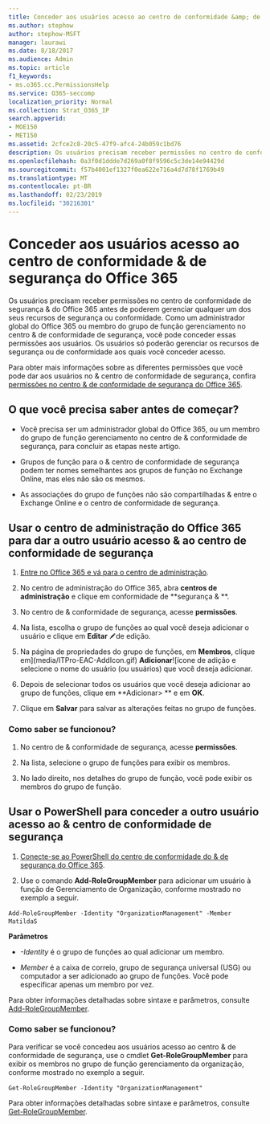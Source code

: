 ```yaml
---
title: Conceder aos usuários acesso ao centro de conformidade &amp; de segurança do Office 365
ms.author: stephow
author: stephow-MSFT
manager: laurawi
ms.date: 8/18/2017
ms.audience: Admin
ms.topic: article
f1_keywords:
- ms.o365.cc.PermissionsHelp
ms.service: O365-seccomp
localization_priority: Normal
ms.collection: Strat_O365_IP
search.appverid:
- MOE150
- MET150
ms.assetid: 2cfce2c8-20c5-47f9-afc4-24b059c1bd76
description: Os usuários precisam receber permissões no centro de conformidade de segurança &amp; do Office 365 antes de poderem gerenciar qualquer um dos seus recursos de segurança ou conformidade.
ms.openlocfilehash: 0a3f0d1ddde7d269a0f8f9596c5c3de14e94429d
ms.sourcegitcommit: f57b4001ef1327f0ea622e716a4d7d78f1769b49
ms.translationtype: MT
ms.contentlocale: pt-BR
ms.lasthandoff: 02/23/2019
ms.locfileid: "30216301"
---
```

# <a name="give-users-access-to-the-office-365-security-amp-compliance-center"></a>Conceder aos usuários acesso ao centro de conformidade &amp; de segurança do Office 365

Os usuários precisam receber permissões no centro de conformidade de segurança &amp; do Office 365 antes de poderem gerenciar qualquer um dos seus recursos de segurança ou conformidade. Como um administrador global do Office 365 ou membro do grupo de função gerenciamento no centro &amp; de conformidade de segurança, você pode conceder essas permissões aos usuários. Os usuários só poderão gerenciar os recursos de segurança ou de conformidade aos quais você conceder acesso. 
  
Para obter mais informações sobre as diferentes permissões que você pode dar aos usuários no &amp; centro de conformidade de segurança, confira [permissões no centro &amp; de conformidade de segurança do Office 365](permissions-in-the-security-and-compliance-center.md).
  
## <a name="what-do-you-need-to-know-before-you-begin"></a>O que você precisa saber antes de começar?

- Você precisa ser um administrador global do Office 365, ou um membro do grupo de função gerenciamento no centro de &amp; conformidade de segurança, para concluir as etapas neste artigo.
    
- Grupos de função para o &amp; centro de conformidade de segurança podem ter nomes semelhantes aos grupos de função no Exchange Online, mas eles não são os mesmos. 
    
- As associações do grupo de funções não são compartilhadas &amp; entre o Exchange Online e o centro de conformidade de segurança.
    
## <a name="use-the-office-365-admin-center-to-give-another-user-access-to-the-security-amp-compliance-center"></a>Usar o centro de administração do Office 365 para dar a outro usuário acesso &amp; ao centro de conformidade de segurança

1. [Entre no Office 365 e vá para o centro de administração](https://go.microsoft.com/fwlink/p/?LinkId=525275).
    
2. No centro de administração do Office 365, abra **centros de administração** e clique em conformidade de **segurança &amp; **. 
    
3. No centro de &amp; conformidade de segurança, acesse **permissões**.
    
4. Na lista, escolha o grupo de funções ao qual você deseja adicionar o usuário e clique em **Editar** ![ícone](media/O365_MDM_CreatePolicy_EditIcon.gif)de edição.
    
5. Na página de propriedades do grupo de funções, em **Membros**, clique em](media/ITPro-EAC-AddIcon.gif) **Adicionar**![ícone de adição e selecione o nome do usuário (ou usuários) que você deseja adicionar. 
    
6. Depois de selecionar todos os usuários que você deseja adicionar ao grupo de funções, clique em **Adicionar\> ** e em **OK**.
    
7. Clique em **Salvar** para salvar as alterações feitas no grupo de funções. 
    
### <a name="how-do-you-know-this-worked"></a>Como saber se funcionou?

1. No centro de &amp; conformidade de segurança, acesse **permissões**.
    
2. Na lista, selecione o grupo de funções para exibir os membros.
    
3. No lado direito, nos detalhes do grupo de função, você pode exibir os membros do grupo de função.
    
## <a name="use-powershell-to-give-another-user-access-to-the-security-amp-compliance-center"></a>Usar o PowerShell para conceder a outro usuário acesso ao &amp; centro de conformidade de segurança

1. [Conecte-se ao PowerShell do centro de conformidade do & de segurança do Office 365](https://docs.microsoft.com/en-us/powershell/exchange/office-365-scc/connect-to-scc-powershell/connect-to-scc-powershell?view=exchange-ps).
    
2. Use o comando **Add-RoleGroupMember** para adicionar um usuário à função de Gerenciamento de Organização, conforme mostrado no exemplo a seguir. 
    
  ```
  Add-RoleGroupMember -Identity "OrganizationManagement" -Member MatildaS
  
  ```

 **Parâmetros**
  
- _-Identity_ é o grupo de funções ao qual adicionar um membro. 
    
- _Member_ é a caixa de correio, grupo de segurança universal (USG) ou computador a ser adicionado ao grupo de funções. Você pode especificar apenas um membro por vez. 
    
Para obter informações detalhadas sobre sintaxe e parâmetros, consulte [Add-RoleGroupMember](https://go.microsoft.com/fwlink/p/?LinkId=510859).
  
### <a name="how-do-you-know-this-worked"></a>Como saber se funcionou?

Para verificar se você concedeu aos usuários acesso ao centro &amp; de conformidade de segurança, use o cmdlet **Get-RoleGroupMember** para exibir os membros no grupo de função gerenciamento da organização, conforme mostrado no exemplo a seguir. 
  
```
Get-RoleGroupMember -Identity "OrganizationManagement"

```

Para obter informações detalhadas sobre sintaxe e parâmetros, consulte [Get-RoleGroupMember](https://go.microsoft.com/fwlink/p/?LinkId=510860).
  

